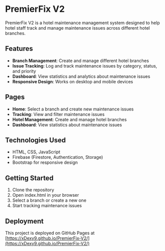 # PremierFix V2

PremierFix V2 is a hotel maintenance management system designed to help hotel staff track and manage maintenance issues across different hotel branches.

## Features

- **Branch Management**: Create and manage different hotel branches
- **Issue Tracking**: Log and track maintenance issues by category, status, and priority
- **Dashboard**: View statistics and analytics about maintenance issues
- **Responsive Design**: Works on desktop and mobile devices

## Pages

- **Home**: Select a branch and create new maintenance issues
- **Tracking**: View and filter maintenance issues
- **Hotel Management**: Create and manage hotel branches
- **Dashboard**: View statistics about maintenance issues

## Technologies Used

- HTML, CSS, JavaScript
- Firebase (Firestore, Authentication, Storage)
- Bootstrap for responsive design

## Getting Started

1. Clone the repository
2. Open index.html in your browser
3. Select a branch or create a new one
4. Start tracking maintenance issues

## Deployment

This project is deployed on GitHub Pages at [https://xDexy9.github.io/PremierFix-V2/](https://xDexy9.github.io/PremierFix-V2/) 